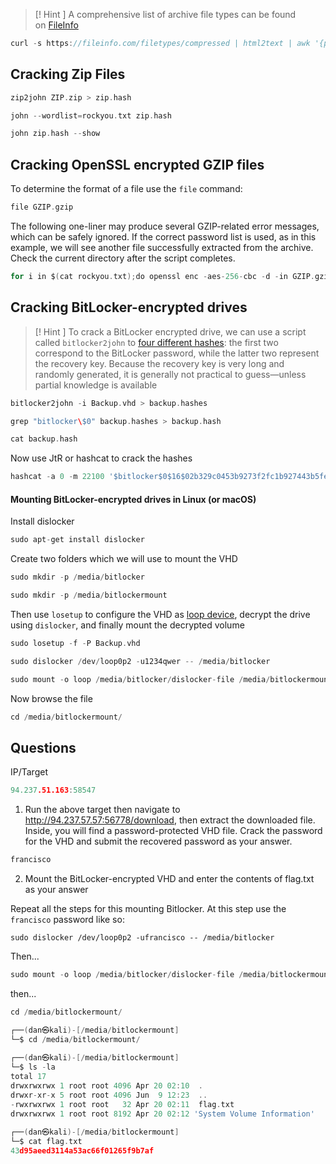 >[! Hint ]
> A comprehensive list of archive file types can be found on [FileInfo](https://fileinfo.com/filetypes/compressed)


```go
curl -s https://fileinfo.com/filetypes/compressed | html2text | awk '{print tolower($1)}' | grep "\." | tee -a compressed_ext.txt
```

## Cracking Zip Files

```go
zip2john ZIP.zip > zip.hash
```

```go
john --wordlist=rockyou.txt zip.hash
```

```go
john zip.hash --show
```

## Cracking OpenSSL encrypted GZIP files

To determine the format of a file use the `file` command:
```go
file GZIP.gzip
```

The following one-liner may produce several GZIP-related error messages, which can be safely ignored. If the correct password list is used, as in this example, we will see another file successfully extracted from the archive. Check the current directory after the script completes.

```go
for i in $(cat rockyou.txt);do openssl enc -aes-256-cbc -d -in GZIP.gzip -k $i 2>/dev/null| tar xz;done
```

## Cracking BitLocker-encrypted drives

> [! Hint ]
> To crack a BitLocker encrypted drive, we can use a script called `bitlocker2john` to [four different hashes](https://openwall.info/wiki/john/OpenCL-BitLocker): the first two correspond to the BitLocker password, while the latter two represent the recovery key. Because the recovery key is very long and randomly generated, it is generally not practical to guess—unless partial knowledge is available

```go
bitlocker2john -i Backup.vhd > backup.hashes
```

```go
grep "bitlocker\$0" backup.hashes > backup.hash
```

```go
cat backup.hash
```

Now use JtR or hashcat to crack the hashes
```go
hashcat -a 0 -m 22100 '$bitlocker$0$16$02b329c0453b9273f2fc1b927443b5fe$1048576$12$00b0a67f961dd80103000000$60$d59f37e70696f7eab6b8f95ae93bd53f3f7067d5e33c0394b3d8e2d1fdb885cb86c1b978f6cc12ed26de0889cd2196b0510bbcd2a8c89187ba8ec54f' /usr/share/wordlists/rockyou.txt
```

#### Mounting BitLocker-encrypted drives in Linux (or macOS)

Install dislocker
```go
sudo apt-get install dislocker
```

Create two folders which we will use to mount the VHD
```go
sudo mkdir -p /media/bitlocker
```

```go
sudo mkdir -p /media/bitlockermount
```

Then use `losetup` to configure the VHD as [loop device](https://en.wikipedia.org/wiki/Loop_device), decrypt the drive using `dislocker`, and finally mount the decrypted volume

```go
sudo losetup -f -P Backup.vhd
```

```go
sudo dislocker /dev/loop0p2 -u1234qwer -- /media/bitlocker
```

```go
sudo mount -o loop /media/bitlocker/dislocker-file /media/bitlockermount
```

Now browse the file
```go
cd /media/bitlockermount/
```

## Questions

IP/Target
```go
94.237.51.163:58547
```

1) Run the above target then navigate to http://94.237.57.57:56778/download, then extract the downloaded file. Inside, you will find a password-protected VHD file. Crack the password for the VHD and submit the recovered password as your answer.

```go
francisco
```

2) Mount the BitLocker-encrypted VHD and enter the contents of flag.txt as your answer


Repeat all the steps for this mounting Bitlocker. At this step use the `francisco` password like so:
```
sudo dislocker /dev/loop0p2 -ufrancisco -- /media/bitlocker
```

Then...
```go
sudo mount -o loop /media/bitlocker/dislocker-file /media/bitlockermount
```

then...
```go
cd /media/bitlockermount/
```

```go
┌──(dan㉿kali)-[/media/bitlockermount]
└─$ cd /media/bitlockermount/                                               
                                                                                                                                       
┌──(dan㉿kali)-[/media/bitlockermount]
└─$ ls -la
total 17
drwxrwxrwx 1 root root 4096 Apr 20 02:10  .
drwxr-xr-x 5 root root 4096 Jun  9 12:23  ..
-rwxrwxrwx 1 root root   32 Apr 20 02:11  flag.txt
drwxrwxrwx 1 root root 8192 Apr 20 02:12 'System Volume Information'
                                                                                                                                       
┌──(dan㉿kali)-[/media/bitlockermount]
└─$ cat flag.txt             
43d95aeed3114a53ac66f01265f9b7af 
```

